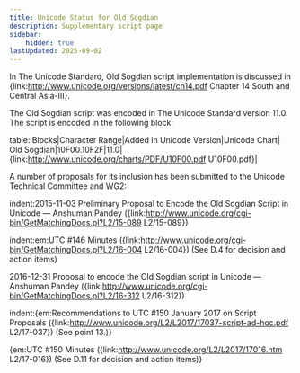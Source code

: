 ```yaml
---
title: Unicode Status for Old Sogdian
description: Supplementary script page
sidebar:
    hidden: true
lastUpdated: 2025-09-02
---
```


In The Unicode Standard, Old Sogdian script implementation is discussed in {link:http://www.unicode.org/versions/latest/ch14.pdf Chapter 14 South and Central Asia-III}.

[comment]: # (end of intro)

[comment]: # (start of blocks)

The Old Sogdian script was encoded in The Unicode Standard version 11.0. The script is encoded in the following block:

table:
Blocks|Character Range|Added in Unicode Version|Unicode Chart|
Old Sogdian|10F00.10F2F|11.0|{link:http://www.unicode.org/charts/PDF/U10F00.pdf U10F00.pdf}|

[comment]: # (end of blocks)

[comment]: # (start of chars)



[comment]: # (end of chars)

[comment]: # (start of rest)

A number of proposals for its inclusion has been submitted to the Unicode Technical Committee and WG2:

indent:2015-11-03 Preliminary Proposal to Encode the Old Sogdian Script in Unicode — Anshuman Pandey ({link:http://www.unicode.org/cgi-bin/GetMatchingDocs.pl?L2/15-089 L2/15-089})

indent:em:UTC #146 Minutes ({link:http://www.unicode.org/cgi-bin/GetMatchingDocs.pl?L2/16-004 L2/16-004}) (See D.4 for decision and action items)


2016-12-31 Proposal to encode the Old Sogdian script in Unicode — Anshuman Pandey ({link:http://www.unicode.org/cgi-bin/GetMatchingDocs.pl?L2/16-312 L2/16-312})

indent:{em:Recommendations to UTC #150 January 2017 on Script Proposals ({link:http://www.unicode.org/L2/L2017/17037-script-ad-hoc.pdf L2/17-037}) (See point 13.)}

{em:UTC #150 Minutes ({link:http://www.unicode.org/L2/L2017/17016.htm L2/17-016}) (See D.11 for decision and action items)}
